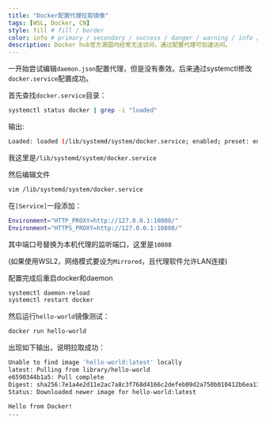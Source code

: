 ```yaml
---
title: "Docker配置代理拉取镜像"
tags: [WSL, Docker, CN]
style: fill # fill / border
color: info # primary / secondary / success / danger / warning / info / light / dark
description: Docker hub官方源国内经常无法访问，通过配置代理可加速访问。
---
```


一开始尝试编辑`daemon.json`配置代理，但是没有奏效。后来通过systemctl修改`docker.service`配置成功。

首先查找`docker.service`目录：

```bash
systemctl status docker | grep -i "loaded"
```

输出:

```bash
Loaded: loaded (/lib/systemd/system/docker.service; enabled; preset: enabled)
```

我这里是`/lib/systemd/system/docker.service`

然后编辑文件

```bash
vim /lib/systemd/system/docker.service
```

在`[Service]`一段添加：

```bash
Environment="HTTP_PROXY=http://127.0.0.1:10808/"
Environment="HTTPS_PROXY=http://127.0.0.1:10808/"
```

其中端口号替换为本机代理的监听端口，这里是`10808`

(如果使用WSL2，网络模式要设为`Mirrored`，且代理软件允许LAN连接)

配置完成后重启docker和daemon

```bash
systemctl daemon-reload
systemctl restart docker
```

然后运行`hello-world`镜像测试：

```bash
docker run hello-world
```

出现如下输出，说明拉取成功：

```bash
Unable to find image 'hello-world:latest' locally
latest: Pulling from library/hello-world
e6590344b1a5: Pull complete
Digest: sha256:7e1a4e2d11e2ac7a8c3f768d4166c2defeb09d2a750b010412b6ea13de1efb19
Status: Downloaded newer image for hello-world:latest

Hello from Docker!
...
```
